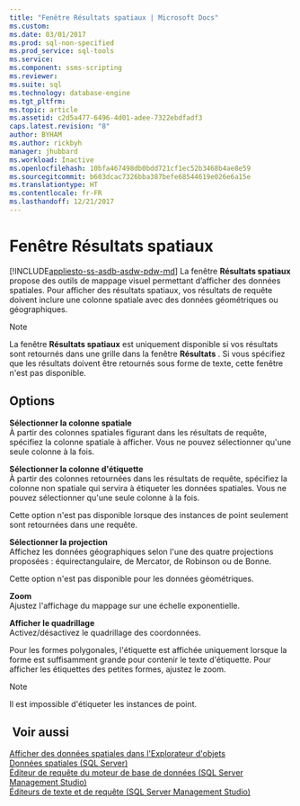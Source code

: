 ```yaml
---
title: "Fenêtre Résultats spatiaux | Microsoft Docs"
ms.custom: 
ms.date: 03/01/2017
ms.prod: sql-non-specified
ms.prod_service: sql-tools
ms.service: 
ms.component: ssms-scripting
ms.reviewer: 
ms.suite: sql
ms.technology: database-engine
ms.tgt_pltfrm: 
ms.topic: article
ms.assetid: c2d5a477-6496-4d01-adee-7322ebdfadf3
caps.latest.revision: "8"
author: BYHAM
ms.author: rickbyh
manager: jhubbard
ms.workload: Inactive
ms.openlocfilehash: 10bfa467498db0bdd721cf1ec52b3468b4ae8e59
ms.sourcegitcommit: b603dcac7326bba387befe68544619e026e6a15e
ms.translationtype: HT
ms.contentlocale: fr-FR
ms.lasthandoff: 12/21/2017
---
```

# <a name="spatial-results-window"></a>Fenêtre Résultats spatiaux
[!INCLUDE[appliesto-ss-asdb-asdw-pdw-md](../../includes/appliesto-ss-asdb-asdw-pdw-md.md)] La fenêtre **Résultats spatiaux** propose des outils de mappage visuel permettant d’afficher des données spatiales. Pour afficher des résultats spatiaux, vos résultats de requête doivent inclure une colonne spatiale avec des données géométriques ou géographiques.  
  
> [!NOTE]  
>  La fenêtre **Résultats spatiaux** est uniquement disponible si vos résultats sont retournés dans une grille dans la fenêtre **Résultats** . Si vous spécifiez que les résultats doivent être retournés sous forme de texte, cette fenêtre n'est pas disponible.  
  
## <a name="options"></a>Options  
 **Sélectionner la colonne spatiale**  
 À partir des colonnes spatiales figurant dans les résultats de requête, spécifiez la colonne spatiale à afficher. Vous ne pouvez sélectionner qu'une seule colonne à la fois.  
  
 **Sélectionner la colonne d'étiquette**  
 À partir des colonnes retournées dans les résultats de requête, spécifiez la colonne non spatiale qui servira à étiqueter les données spatiales. Vous ne pouvez sélectionner qu'une seule colonne à la fois.  
  
 Cette option n'est pas disponible lorsque des instances de point seulement sont retournées dans une requête.  
  
 **Sélectionner la projection**  
 Affichez les données géographiques selon l'une des quatre projections proposées : équirectangulaire, de Mercator, de Robinson ou de Bonne.  
  
 Cette option n'est pas disponible pour les données géométriques.  
  
 **Zoom**  
 Ajustez l'affichage du mappage sur une échelle exponentielle.  
  
 **Afficher le quadrillage**  
 Activez/désactivez le quadrillage des coordonnées.  
  
 Pour les formes polygonales, l'étiquette est affichée uniquement lorsque la forme est suffisamment grande pour contenir le texte d'étiquette. Pour afficher les étiquettes des petites formes, ajustez le zoom.  
  
> [!NOTE]  
>  Il est impossible d'étiqueter les instances de point.  
  
## <a name="see-also"></a> Voir aussi  
 [Afficher des données spatiales dans l'Explorateur d'objets](../../relational-databases/scripting/view-spatial-data-in-object-explorer.md)   
 [Données spatiales &#40;SQL Server&#41;](../../relational-databases/spatial/spatial-data-sql-server.md)   
 [Éditeur de requête du moteur de base de données &#40;SQL Server Management Studio&#41;](../../relational-databases/scripting/database-engine-query-editor-sql-server-management-studio.md)   
 [Éditeurs de texte et de requête &#40;SQL Server Management Studio&#41;](../../relational-databases/scripting/query-and-text-editors-sql-server-management-studio.md)  
  
  
